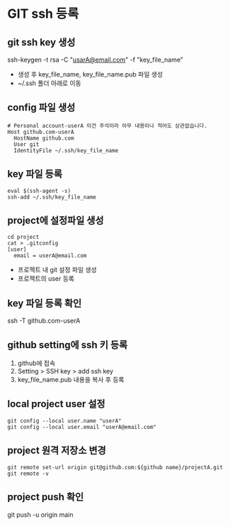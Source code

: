 # GIT ssh 등록

## git ssh key 생성
ssh-keygen -t rsa -C "usarA@email.com" -f "key_file_name"

- 생성 후 key_file_name, key_file_name.pub 파일 생성
- ~/.ssh 폴더 아래로 이동

## config 파일 생성
```
# Personal account-userA 이건 주석이라 아무 내용이나 적어도 상관없습니다. 
Host github.com-userA
  HostName github.com
  User git
  IdentityFile ~/.ssh/key_file_name
```

## key 파일 등록
```
eval $(ssh-agent -s)
ssh-add ~/.ssh/key_file_name
```


## project에 설정파일 생성
```
cd project
cat > .gitconfig
[user]
  email = userA@email.com
```
- 프로젝트 내 git 설정 파일 생성
- 프로젝트의 user 등록


## key 파일 등록 확인
ssh -T github.com-userA


## github setting에 ssh 키 등록
1. github에 접속
2. Setting > SSH key > add ssh key
3. key_file_name.pub 내용을 복사 후 등록


## local project user 설정
```
git config --local user.name "userA"
git config --local user.email "userA@email.com"
```


## project 원격 저장소 변경
```
git remote set-url origin git@github.com:${github name}/projectA.git
git remote -v 
```


## project push 확인
git push -u origin main


